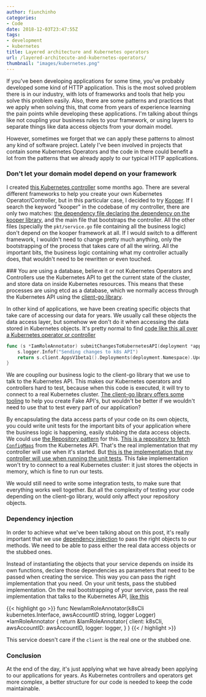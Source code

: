 ```yaml
---
author: fiunchinho
categories:
- Code
date: 2018-12-03T23:47:55Z
tags:
- development
- kubernetes
title: Layered architecture and Kubernetes operators
url: /layered-architecute-and-kubernetes-operators/
thumbnail: "images/kubernetes.png"
---
```


If you've been developing applications for some time, you've probably developed some kind of HTTP application.
This is the most solved problem there is in our industry, with lots of frameworks and tools that help you solve this problem easily.
Also, there are some patterns and practices that we apply when solving this, that come from years of experience learning the pain points while developing these applications.
I'm talking about things like not coupling your business rules to your framework, or using layers to separate things like data access objects from your domain model.

However, sometimes we forget that we can apply these patterns to almost any kind of software project.
Lately I've been involved in projects that contain some Kubernetes Operators and the code in there could benefit a lot from the patterns that we already apply to our typical HTTP applications.

### Don't let your domain model depend on your framework
I created [this Kubernetes controller](https://github.com/fiunchinho/iam-role-annotator) some months ago.
There are several different frameworks to help you create your own Kubernetes Operator/Controller, but in this particular case, I decided to try [Kooper](https://github.com/spotahome/kooper).
If I search the keyword "kooper" in the codebase of my controller, there are only two matches: [the dependency file declaring the dependency on the kooper library](https://github.com/fiunchinho/iam-role-annotator/blob/master/Gopkg.toml#L17-L19), and the main file that bootstraps the controller.
All the other files (specially the `pkt/service.go` file containing all the business logic) don't depend on the kooper framework at all.
If I would switch to a different framework, I wouldn't need to change pretty much anything, only the bootstrapping of the process that takes care of all the wiring.
All the important bits, the business logic containing what my controller actually does, that wouldn't need to be rewritten or even touched.


### You are using a database, believe it or not
Kubernetes Operators and Controllers use the Kubernetes API to get the current state of the cluster, and store data on inside Kubernetes resources.
This means that these processes are using etcd as a database, which we normally access through the Kubernetes API using the [client-go library](https://github.com/kubernetes/client-go).

In other kind of applications, we have been creating specific objects that take care of accessing our data for years.
We usually call these objects the data access layer, but somehow we don't do it when accessing the data stored in Kubernetes objects.
It's pretty normal to find [code like this all over a Kubernetes operator or controller](https://github.com/fiunchinho/iam-role-annotator/blob/5d56a9b2801064d4d1d71f5d47cf8b496a4b37de/pkg/service.go#L73-L77)

```go
func (s *IamRoleAnnotator) submitChangesToKubernetesAPI(deployment *appsv1beta1.Deployment) (*appsv1beta1.Deployment, error) {
	s.logger.Infof("Sending changes to k8s API")
	return s.client.AppsV1beta1().Deployments(deployment.Namespace).Update(deployment)
}
```

We are coupling our business logic to the client-go library that we use to talk to the Kubernetes API.
This makes our Kubernetes operators and controllers hard to test, because when this code is executed, it will try to connect to a real Kubernetes cluster.
[The client-go library offers some tooling](https://godoc.org/k8s.io/client-go/kubernetes/fake) to help you create Fake API's, but wouldn't be better if we wouldn't need to use that to test every part of our application?

By encapsulating the data access parts of your code on its own objects, you could write unit tests for the important bits of your application where the business logic is happening, easily stubbing the data access objects.
We could use [the Repository pattern](https://martinfowler.com/eaaCatalog/repository.html) for this.
[This is a repository to fetch `ConfigMaps`](https://github.com/fiunchinho/dmz-controller/blob/master/repository/configmap.go) from the Kubernetes API. That's the real implementation that my controller will use when it's started.
But [this is the implementation that my controller will use when running the unit tests](https://github.com/fiunchinho/dmz-controller/blob/master/repository/fake_configmap.go).
This fake implementation won't try to connect to a real Kubernetes cluster: it just stores the objects in memory, which is fine to run our tests.

We would still need to write some integration tests, to make sure that everything works well together. But all the complexity of testing your code depending on the client-go library, would only affect your repository objects.

### Dependency injection
In order to achieve what we've been talking about on this post, it's really important that we use [dependency injection](https://martinfowler.com/articles/injection.html) to pass the right objects to our methods.
We need to be able to pass either the real data access objects or the stubbed ones.

Instead of instantiating the objects that your service depends on inside its own functions, declare those dependencies as parameters that need to be passed when creating the service.
This way you can pass the right implementation that you need. On your unit tests, pass the stubbed implementation. On the real bootstrapping of your service, pass the real implementation that talks to the Kubernetes API, [like this](https://github.com/fiunchinho/iam-role-annotator/blob/5d56a9b2801064d4d1d71f5d47cf8b496a4b37de/pkg/service.go#L27-L34)

{{< highlight go >}}
func NewIamRoleAnnotator(k8sCli kubernetes.Interface, awsAccountID string, logger Logger) *IamRoleAnnotator {
	return &IamRoleAnnotator{
		client:       k8sCli,
		awsAccountID: awsAccountID,
		logger:       logger,
	}
}
{{< / highlight >}}

This service doesn't care if the `client` is the real one or the stubbed one.

### Conclusion
At the end of the day, it's just applying what we have already been applying to our applications for years. As Kubernetes controllers and operators get more complex, a better structure for our code is needed to keep the code maintainable.